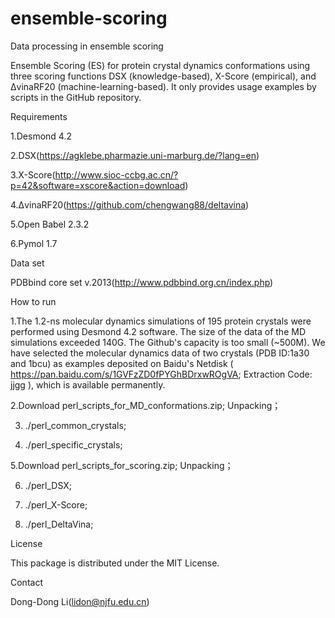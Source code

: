 # ensemble-scoring
Data processing in ensemble scoring

Ensemble Scoring (ES) for protein crystal dynamics conformations using three scoring functions DSX (knowledge-based), X-Score (empirical), and ΔvinaRF20 (machine-learning-based). It only provides usage examples by scripts in the GitHub repository.



Requirements

1.Desmond 4.2

2.DSX(https://agklebe.pharmazie.uni-marburg.de/?lang=en)

3.X-Score(http://www.sioc-ccbg.ac.cn/?p=42&software=xscore&action=download)

4.ΔvinaRF20(https://github.com/chengwang88/deltavina)

5.Open Babel 2.3.2

6.Pymol 1.7



Data set

PDBbind core set v.2013(http://www.pdbbind.org.cn/index.php)



How to run

1.The 1.2-ns molecular dynamics simulations of 195 protein crystals were performed using Desmond 4.2 software. The size of the data of the MD simulations exceeded 140G. The Github's capacity is too small (~500M). We have selected the molecular dynamics data of two crystals (PDB ID:1a30 and 1bcu) as examples deposited on Baidu's Netdisk ( https://pan.baidu.com/s/1GVFzZD0fPYGhBDrxwROgVA; Extraction Code: jjgg ), which is available permanently.

2.Download perl_scripts_for_MD_conformations.zip; Unpacking；

3.  ./perl_common_crystals;

4.  ./perl_specific_crystals;

5.Download perl_scripts_for_scoring.zip; Unpacking； 

6.  ./perl_DSX;
 
7.  ./perl_X-Score;

8.  ./perl_DeltaVina; 



License

This package is distributed under the MIT License.



Contact

Dong-Dong Li(lidon@njfu.edu.cn)

